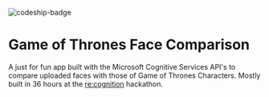 ![codeship-badge](https://codeship.com/projects/161044/status?branch=master)

# Game of Thrones Face Comparison

A just for fun app built with the Microsoft Cognitive Services API's to compare uploaded faces with those of Game of Thrones Characters.
Mostly built in 36 hours at the [re:cognition](https://twitter.com/recognitionhack) hackathon.
